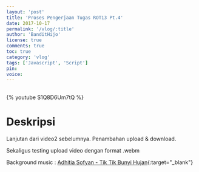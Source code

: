```yaml
---
layout: 'post'
title: 'Proses Pengerjaan Tugas ROT13 Pt.4'
date: 2017-10-17
permalink: '/vlog/:title'
author: 'BanditHijo'
license: true
comments: true
toc: true
category: 'vlog'
tags: ['Javascript', 'Script']
pin:
voice:
---
```


<div style="margin-top:30px;"></div>

{% youtube S1Q8D6Um7tQ %}

# Deskripsi

Lanjutan dari video2 sebelumnya. Penambahan upload & download.

Sekaligus testing upload video dengan format .webm

Background music :
[Adhitia Sofyan - Tik Tik Bunyi Hujan](https://www.youtube.com/watch?v=J_Jf6wFq3hY){:target="_blank"}
